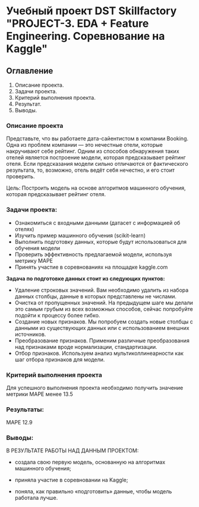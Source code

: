 # Учебный проект DST Skillfactory "PROJECT-3. EDA + Feature Engineering. Соревнование на Kaggle"

## Оглавление  
1. Описание проекта.
2. Задачи проекта.
3. Критерий выполнения проекта.
5. Результат.
6. Выводы.

### Описание проекта    
Представьте, что вы работаете дата-сайентистом в компании Booking. Одна из проблем компании — это нечестные отели, которые накручивают себе рейтинг. Одним из способов обнаружения таких отелей является построение модели, которая предсказывает рейтинг отеля. Если предсказания модели сильно отличаются от фактического результата, то, возможно, отель ведёт себя нечестно, и его стоит проверить.

Цель: Построить модель на основе алгоритмов машинного обучения, которая предсказывает рейтинг отеля.


### Задачи проекта:
* Ознакомиться с входными данными (датасет с информацией об отелях)
* Изучить пример машинного обучения (scikit-learn)
* Выполнить подготовку данных, которые будут использоваться для обучения модели
* Проверить эффективность предлагаемой модели, используя метрику MAPE
* Принять участие в соревнованиях на площадке kaggle.com


**Задача по подготовке данных стоит из следующих пунктов:**  

* Удаление строковых значений. Вам необходимо удалить из набора данных столбцы, данные в которых представлены не числами.
* Очистка от пропущенных значений. На предыдущем шаге мы делали это самым грубым из всех возможных способов, сейчас попробуйте подойти к процессу более гибко.
* Создание новых признаков. Мы попробуем создать новые столбцы с данными из существующих данных или с использованием внешних источников.
* Преобразование признаков. Применим различные преобразования над признаками вроде нормализации, стандартизации.
* Отбор признаков. Используем анализ мультиколлинеарности как шаг отбора признаков для модели.

### Критерий выполнения проекта 

Для успешного выполнения проекта необходимо получить значение метрики MAPE менее 13.5


### Результаты:  
MAPE 12.9


### Выводы:  
В РЕЗУЛЬТАТЕ РАБОТЫ НАД ДАННЫМ ПРОЕКТОМ:

* создала свою первую модель, основанную на алгоритмах машинного обучения;

* приняла участие в соревновании на Kaggle;

* поняла, как правильно «подготовить» данные, чтобы модель работала лучше.

